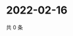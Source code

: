 # 2022-02-16

共 0 条

<!-- BEGIN WEIBO -->
<!-- 最后更新时间 Wed Feb 16 2022 00:22:59 GMT+0800 (China Standard Time) -->

<!-- END WEIBO -->
